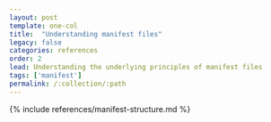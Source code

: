 ```yaml
---
layout: post
template: one-col
title:  "Understanding manifest files"
legacy: false
categories: references
order: 2
lead: Understanding the underlying principles of manifest files
tags: ['manifest']
permalink: /:collection/:path
---
```


{% include references/manifest-structure.md %}